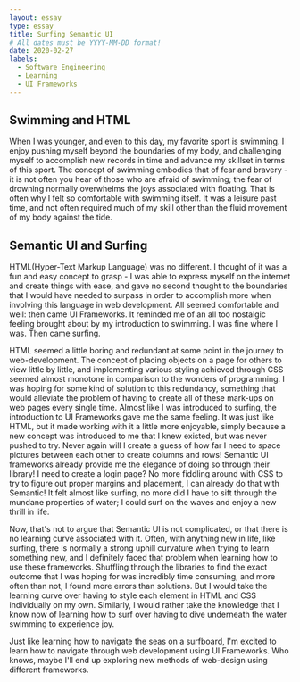 ```yaml
---
layout: essay
type: essay
title: Surfing Semantic UI
# All dates must be YYYY-MM-DD format!
date: 2020-02-27
labels:
  - Software Engineering
  - Learning
  - UI Frameworks
---
```


## Swimming and HTML
When I was younger, and even to this day, my favorite sport is swimming. I enjoy pushing myself beyond the boundaries
of my body, and challenging myself to accomplish new records in time and advance my skillset in terms of this sport. The
concept of swimming embodies that of fear and bravery - it is not often you hear of those who are afraid of swimming; the fear
of drowning normally overwhelms the joys associated with floating. That is often why I felt so comfortable with swimming itself.
It was a leisure past time, and not often required much of my skill other than the fluid movement of my body against the tide.

## Semantic UI and Surfing
HTML(Hyper-Text Markup Language) was no different. I thought of it was a fun and easy concept to grasp - I was able to express
myself on the internet and create things with ease, and gave no second thought to the boundaries that I would have needed
to surpass in order to accomplish more when involving this language in web development. All seemed comfortable and well: then came
UI Frameworks. It reminded me of an all too nostalgic feeling brought about by my introduction to swimming. I was fine where I was.
Then came surfing.

HTML seemed a little boring and redundant at some point in the journey to web-development. The concept of placing objects
on a page for others to view little by little, and implementing various styling achieved through CSS seemed almost monotone
in comparison to the wonders of programming. I was hoping for some kind of solution to this redundancy, something that would alleviate
the problem of having to create all of these mark-ups on web pages every single time. Almost like I was introduced to surfing,
the introduction to UI Frameworks gave me the same feeling. It was just like HTML, but it made working with it a little more enjoyable,
simply because a new concept was introduced to me that I knew existed, but was never pushed to try. Never again will I create
a guess of how far I need to space pictures between each other to create columns and rows! Semantic UI frameworks already provide
me the elegance of doing so through their library! I need to create a login page? No more fiddling around with CSS to try to figure out
proper margins and placement, I can already do that with Semantic! It felt almost like surfing, no more did I have to sift through
the mundane properties of water; I could surf on the waves and enjoy a new thrill in life.

Now, that's not to argue that Semantic UI is not complicated, or that there is no learning curve associated with it. Often,
with anything new in life, like surfing, there is normally a strong uphill curvature when trying to learn something new, and I
definitely faced that problem when learning how to use these frameworks. Shuffling through the libraries to find the exact outcome that
I was hoping for was incredibly time consuming, and more often than not, I found more errors than solutions. But I would take the
learning curve over having to style each element in HTML and CSS individually on my own. Similarly, I would rather take the knowledge that I know now
of learning how to surf over having to dive underneath the water swimming to experience joy.

Just like learning how to navigate the seas on a surfboard, I'm excited to learn how to navigate through web development using UI Frameworks.
Who knows, maybe I'll end up exploring new methods of web-design using different frameworks.

